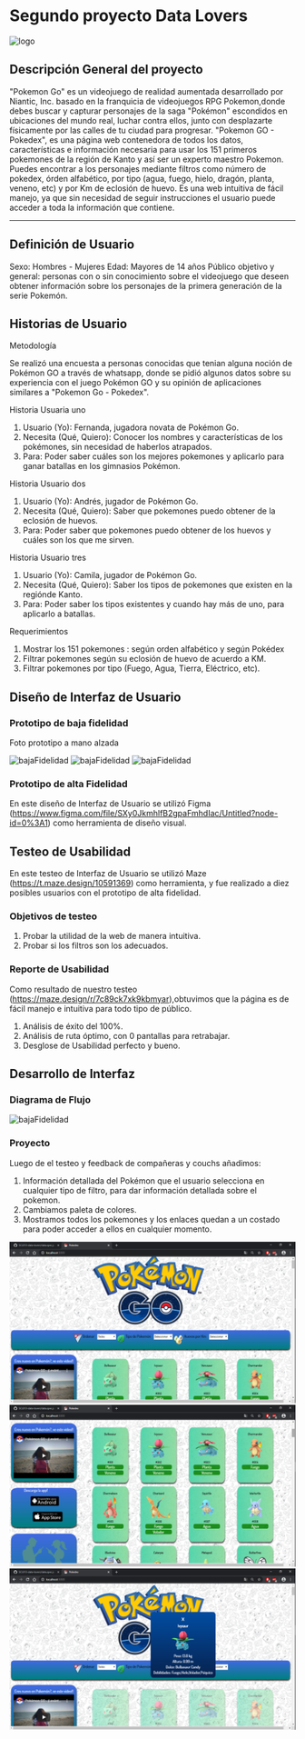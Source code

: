 # Segundo proyecto Data Lovers

![logo](./src/img/logo.png)

## Descripción General del proyecto

"Pokemon Go" es un videojuego de realidad aumentada desarrollado por Niantic, Inc. basado en la franquicia de videojuegos RPG Pokemon,donde debes buscar y capturar personajes de la saga "Pokémon" escondidos en ubicaciones del mundo real, luchar contra ellos, junto con desplazarte físicamente por las calles de tu ciudad para progresar.
"Pokemon GO - Pokedex", es una página web contenedora de todos los datos, características e información necesaria para usar los 151 primeros pokemones de la región de Kanto y así ser un experto maestro Pokemon. Puedes encontrar a los personajes mediante filtros como número de pokedex, órden alfabético, por tipo (agua, fuego, hielo, dragón, planta, veneno, etc) y por Km de eclosión de huevo. Es una web intuitiva de fácil manejo, ya que sin necesidad de seguir instrucciones el usuario puede acceder a toda la información que contiene.

***

## Definición de Usuario

Sexo: Hombres - Mujeres
Edad: Mayores de 14 años
Público objetivo y general: personas con o sin conocimiento sobre el videojuego que deseen obtener información sobre los personajes de la primera generación de la serie Pokemón.

## Historias de Usuario

Metodología

Se realizó una encuesta a personas conocidas que tenian alguna noción de Pokémon GO a través de whatsapp, donde se pidió algunos datos sobre su experiencia con el juego Pokémon GO y su opinión de aplicaciones similares a "Pokemon Go - Pokedex". 

Historia Usuaria uno
1.	Usuario (Yo): Fernanda, jugadora novata de Pokémon Go.
2.	Necesita (Qué, Quiero): Conocer los nombres y características de los pokémones, sin necesidad de haberlos atrapados.
3.	Para: Poder saber cuáles son los mejores pokemones y aplicarlo para ganar batallas en los gimnasios Pokémon.

Historia Usuario dos
1.	Usuario (Yo): Andrés, jugador de Pokémon Go.
2.	Necesita (Qué, Quiero): Saber que pokemones puedo obtener de la eclosión de huevos.
3.	Para: Poder saber que pokemones puedo obtener de los huevos y cuáles son los que me sirven.

Historia Usuario tres
1.	Usuario (Yo): Camila, jugador de Pokémon Go.
2.	Necesita (Qué, Quiero): Saber los tipos de pokemones que existen en la regiónde Kanto.
3.	Para: Poder saber los tipos existentes y cuando hay más de uno, para aplicarlo a batallas.

Requerimientos
1.	Mostrar los 151 pokemones : según orden alfabético y según Pokédex
2.	Filtrar pokemones según su eclosión de huevo de acuerdo a KM.
3.	Filtrar pokemones por tipo (Fuego, Agua, Tierra, Eléctrico, etc).

## Diseño de Interfaz de Usuario

### Prototipo de baja fidelidad

Foto prototipo a mano alzada
 
 ![bajaFidelidad](./src/img/interfaz1.png)
 ![bajaFidelidad](./src/img/interfaz2.png)
 ![bajaFidelidad](./src/img/interfaz3.png)

### Prototipo de alta Fidelidad

En este diseño de Interfaz de Usuario se utilizó Figma (https://www.figma.com/file/SXy0JkmhlfB2gpaFmhdIac/Untitled?node-id=0%3A1) como herramienta de diseño visual.

## Testeo de Usabilidad

En este testeo de Interfaz de Usuario se utilizó Maze (https://t.maze.design/10591369) como herramienta, y fue realizado a diez posibles usuarios con el prototipo de alta fidelidad.

### Objetivos de testeo

1.	Probar la utilidad de la web de manera intuitiva.
2.	Probar si los filtros son los adecuados.

### Reporte de Usabilidad

Como resultado de nuestro testeo (https://maze.design/r/7c89ck7xk9kbmyar),obtuvimos que la página es de fácil manejo e intuitiva para todo tipo de público.

1. Análisis de éxito del 100%.
2. Análisis de ruta óptimo, con 0 pantallas para retrabajar.
3. Desglose de Usabilidad perfecto y bueno. 

## Desarrollo de Interfaz

### Diagrama de Flujo

![bajaFidelidad](./src/img/flujo.png)

### Proyecto

Luego de el testeo y feedback de compañeras y couchs añadimos:
1. Información detallada del Pokémon que el usuario selecciona en cualquier tipo de filtro, para dar información detallada sobre el pokemon.
2. Cambiamos paleta de colores.
3. Mostramos todos los pokemones y los enlaces quedan a un costado para poder acceder a ellos en cualquier momento.

![proyecto](./src/img/propuesta1.png)
![proyecto](./src/img/propuesta2.png)
![proyecto](./src/img/propuesta3.png)
